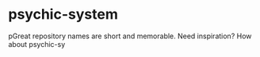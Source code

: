# psychic-system
pGreat repository names are short and memorable. Need inspiration? How about psychic-sy
